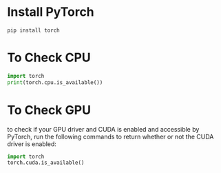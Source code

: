 # Install PyTorch

```
pip install torch
```

# To Check CPU
```python
import torch
print(torch.cpu.is_available())
```

# To Check GPU

to check if your GPU driver and CUDA is enabled and accessible by PyTorch, run the following commands to return whether or not the CUDA driver is enabled:

```python
import torch
torch.cuda.is_available()
```
